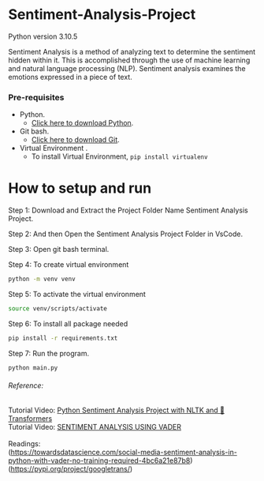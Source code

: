 # Sentiment-Analysis-Project
Python version 3.10.5

Sentiment Analysis is a method of analyzing text to determine the sentiment hidden within it. This is accomplished through the use of machine learning and natural language processing (NLP). Sentiment analysis examines the emotions expressed in a piece of text.

### Pre-requisites
  * Python.
    - [Click here to download Python](https://www.python.org/downloads).
  * Git bash.
    - [Click here to download Git](https://git-scm.com/downloads).
  * Virtual Environment .
    - To install Virtual Environment, `pip install virtualenv`
  
# How to setup and run  
  Step 1: Download and Extract the Project Folder Name Sentiment Analysis Project.

  Step 2: And then Open the Sentiment Analysis Project Folder in VsCode.

  Step 3: Open git bash terminal.

  Step 4: To create virtual environment
  ```bash 
 python -m venv venv
  ```
  
  Step 5: To activate the virtual environment
  ```bash 
source venv/scripts/activate
  ```
  
  Step 6: To install all package needed
  ```bash 
pip install -r requirements.txt
  ```
  
  Step 7: Run the program.
  ```bash 
python main.py
  ```

###### Reference:
 Tutorial Video: [Python Sentiment Analysis Project with NLTK and 🤗 Transformers](https://www.youtube.com/watch?v=QpzMWQvxXWk) <br>
 Tutorial Video: [SENTIMENT ANALYSIS USING VADER](https://www.youtube.com/watch?v=Alu_cCXNS-k)<br><br>
 Readings: <br>
 (https://towardsdatascience.com/social-media-sentiment-analysis-in-python-with-vader-no-training-required-4bc6a21e87b8) <br>
 (https://pypi.org/project/googletrans/)
